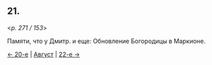 
## 21.

<*p. 271 / 153*>

Памяти, что у Дмитр. и еще: Обновление Богородицы в Маркионе.   

[← 20-е](08_20_GMT.ru.md) | [Август](README.md#21-й) | [22-е →](08_22_GMT.ru.md)

